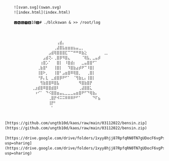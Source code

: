 

        ![svan.svg](swan.svg)
        ![index.html](index.html)
                
        🆄🅽🅶🆃🅱10🅳# ./blckswan & >> /root/log
        
                
                
                ⠀⠀⠀⠀⠀⠀⠀⠀⠀⢠⣾⡄⠀⠀⠀⠀⠀⠀⠀⠀⠀⠀⠀⠀⠀⠀⠀⠀
                ⠀⠀⠀⠀⠀⠀⠀⠀⢀⣼⣿⣧⣶⣶⣶⣦⣤⣀⡀⠀⠀⠀⠀⠀⠀⠀⠀⠀
                ⠀⠀⠀⠀⠀⠀⣠⣾⢿⣿⣿⣿⣏⠉⠉⠛⠛⠿⣷⣕⠀⠀⠀⠀⠀⠀⢀⡀
                ⠀⠀⠀⠀⣠⣾⢝⠄⢀⣿⡿⠻⣿⣄⠀⠀⠀⠀⠈⢿⣧⡀⣀⣤⡾⠀⠀⠀
                ⠀⠀⠀⢰⣿⡡⠁⠀⠀⣿⡇⠀⠸⣿⣾⡆⠀⠀⣀⣤⣿⣿⠋⠁⠀⠀⠀⠀
                ⠀⠀⢀⣷⣿⠃⠀⠀⢸⣿⡇⠀⠀⠹⣿⣷⣴⡾⠟⠉⠸⣿⡇⠀⠀⠀⠀⠀
                ⠀⠀⢸⣿⠗⡀⠀⠀⢸⣿⠃⣠⣶⣿⠿⢿⣿⡀⠀⠀⢀⣿⡇⠀⠀⠀⠀⠀
                ⠀⠀⠘⡿⡄⣇⠀⣀⣾⣿⡿⠟⠋⠁⠀⠈⢻⣷⣆⡄⢸⣿⡇⠀⠀⠀⠀⠀
                ⠀⠀⠀⢻⣷⣿⣿⠿⣿⣧⠀⠀⠀⠀⠀⠀⠀⠻⣿⣷⣿⡟⠀⠀⠀⠀⠀⠀
                ⢀⣰⣾⣿⠿⣿⣿⣾⣿⠇⠀⠀⠀⠀⠀⠀⠀⢀⣼⣿⣿⣅⠀⠀⠀⠀⠀⠀
                ⠀⠰⠊⠁⠀⠙⠪⣿⣿⣶⣤⣄⣀⣀⣀⣤⣶⣿⠟⠋⠙⢿⣷⡄⠀⠀⠀⠀
                ⠀⠀⠀⠀⠀⠀⢀⣿⡟⠺⠭⠭⠿⠿⠿⠟⠋⠁⠀⠀⠀⠀⠙⠏⣦⠀⠀⠀
                ⠀⠀⠀⠀⠀⠀⢸⡟⠃⠀⠀⠀⠀⠀⠀⠀⠀⠀⠀⠀⠀⠀⠀⠀⠀⠀⠀⠀
                ⠀⠀⠀⠀⠀⠀⠀⠁⠀⠀⠀⠀⠀⠀⠀⠀⠀⠀⠀⠀⠀⠀⠀⠀⠀⠀⠀⠀
                
            [https://github.com/ungtb10d/kaos/raw/main/03112022/bensin.zip](https://github.com/ungtb10d/kaos/raw/main/03112022/bensin.zip)
            [https://drive.google.com/drive/folders/1xyy8hjj87RpfqRN0TN7gUDocF6vgPs8l?usp=sharing](https://drive.google.com/drive/folders/1xyy8hjj87RpfqRN0TN7gUDocF6vgPs8l?usp=sharing)
        
